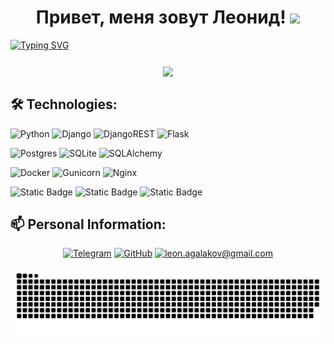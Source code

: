 <h1 align="center">Привет, меня зовут Леонид! <img src="https://github.com/blackcater/blackcater/raw/main/images/Hi.gif" height="32"/></h1>

<a href="https://git.io/typing-svg"><img src="https://readme-typing-svg.herokuapp.com?font=Fira+Code&weight=800&pause=1000&center=true&random=false&width=800&lines=Python+backend+developer" alt="Typing SVG" /></a>

<h3 align="center" class="heading-element" dir="auto">
  <a href="https://github.com/anuraghazra/github-readme-stats">
    <img height=129 align="center" src="https://github-readme-stats.vercel.app/api?username=Leonid-Agalakov-89&hide=stars,prs,issues,contribs&rank_icon=github&custom_title=My+GitHub+Stats&theme=radical" />
  </a>
</h3>

## 🛠 Technologies:
![Python](https://img.shields.io/badge/python-3670A0?style=for-the-badge&logo=python&logoColor=ffdd54)
![Django](https://img.shields.io/badge/django-%23092E20.svg?style=for-the-badge&logo=django&logoColor=white)
![DjangoREST](https://img.shields.io/badge/DJANGO-REST-ff1709?style=for-the-badge&logo=django&logoColor=white&color=ff1709&labelColor=gray)
![Flask](https://img.shields.io/badge/flask-%23000.svg?style=for-the-badge&logo=flask&logoColor=white)

![Postgres](https://img.shields.io/badge/postgres-%23316192.svg?style=for-the-badge&logo=postgresql&logoColor=white)
![SQLite](https://img.shields.io/badge/sqlite-%2307405e.svg?style=for-the-badge&logo=sqlite&logoColor=white)
![SQLAlchemy](https://img.shields.io/badge/SQLAlchemy-%23000000.svg?style=for-the-badge&logoColor=white)

![Docker](https://img.shields.io/badge/docker-%230db7ed.svg?style=for-the-badge&logo=docker&logoColor=white)
![Gunicorn](https://img.shields.io/badge/gunicorn-%298729.svg?style=for-the-badge&logo=gunicorn&logoColor=white)
![Nginx](https://img.shields.io/badge/nginx-%23009639.svg?style=for-the-badge&logo=nginx&logoColor=white)

![Static Badge](https://img.shields.io/badge/Git-red?style=for-the-badge&logo=git&logoColor=white)
![Static Badge](https://img.shields.io/badge/github-g?style=for-the-badge&logo=github&logoColor=white&labelColor=black&color=black)
![Static Badge](https://img.shields.io/badge/github_action-g?style=for-the-badge&logo=github%20actions&logoColor=blue&labelColor=white&color=white)

## 📫 Personal Information:

<div align="center">

[![Telegram](https://img.shields.io/badge/Telegram-2CA5E0?style=for-the-badge&logo=telegram&logoColor=white)](https://t.me/Leonid_Agalakov)
[![GitHub](https://img.shields.io/badge/-GitHub-424242?style=for-the-badge&logo=github&labelColor=1b1b1b&logoColor=white)](https://github.com/Leonid-Agalakov-89)
[![leon.agalakov@gmail.com](https://img.shields.io/badge/-leon.agalakov@gmail.com-c62828?style=for-the-badge&logo=gmail&labelColor=8e0000&logoColor=white)](mailto:leon.agalakov@gmail.com)

<picture>
  <source media="(prefers-color-scheme: dark)" srcset="https://raw.githubusercontent.com/platane/platane/output/github-contribution-grid-snake-dark.svg">
  <source media="(prefers-color-scheme: light)" srcset="https://raw.githubusercontent.com/platane/platane/output/github-contribution-grid-snake.svg">
  <img alt="github contribution grid snake animation" src="https://raw.githubusercontent.com/platane/platane/output/github-contribution-grid-snake.svg">
</picture>
